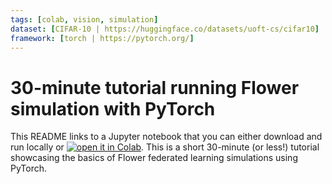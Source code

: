 ```yaml
---
tags: [colab, vision, simulation]
dataset: [CIFAR-10 | https://huggingface.co/datasets/uoft-cs/cifar10]
framework: [torch | https://pytorch.org/]
---
```


# 30-minute tutorial running Flower simulation with PyTorch

This README links to a Jupyter notebook that you can either download and run locally or [![open it in Colab](https://colab.research.google.com/assets/colab-badge.svg)](https://colab.research.google.com/github/adap/flower/blob/main/examples/flower-in-30-minutes/tutorial.ipynb). This is a short 30-minute (or less!) tutorial showcasing the basics of Flower federated learning simulations using PyTorch.
